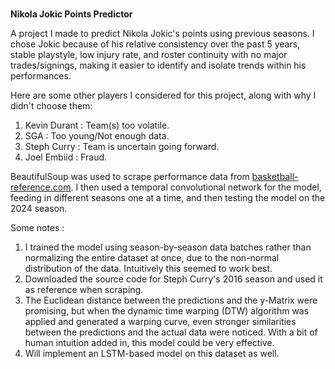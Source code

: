 # 
**Nikola Jokic Points Predictor**

A project I made to predict Nikola Jokic's points using previous seasons. I chose Jokic because of his relative consistency over the past 5 years, stable playstyle, low injury rate, and roster continuity with no major trades/signings, making it easier to identify and isolate trends within his performances.

Here are some other players I considered for this project, along with why I didn't choose them:

1. Kevin Durant : Team(s) too volatile.
2. SGA : Too young/Not enough data.
3. Steph Curry : Team is uncertain going forward.
4. Joel Embiid : Fraud.

BeautifulSoup was used to scrape performance data from [basketball-reference.com](http://basketball-reference.com/). I then used a temporal convolutional network for the model, feeding in different seasons one at a time, and then testing the model on the 2024 season.

Some notes :

1. I trained the model using season-by-season data batches rather than normalizing the entire dataset at once, due to the non-normal distribution of the data. Intuitively this seemed to work best.
2. Downloaded the source code for Steph Curry's 2016 season and used it as reference when scraping.
3. The Euclidean distance between the predictions and the y-Matrix were promising, but when the dynamic time warping (DTW) algorithm was applied and generated a warping curve, even stronger similarities between the predictions and the actual data were noticed. With a bit of human intuition added in, this model could be very effective.
4. Will implement an LSTM-based model on this dataset as well.

